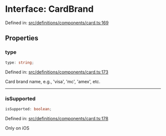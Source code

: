 # Interface: CardBrand

Defined in: [src/definitions/components/card.ts:169](https://github.com/Fiksuruoka-fi/capacitor-adyen/blob/f6b775642775e61e00bb60787472fc2c2f9bd045/src/definitions/components/card.ts#L169)

## Properties

### type

```ts
type: string;
```

Defined in: [src/definitions/components/card.ts:173](https://github.com/Fiksuruoka-fi/capacitor-adyen/blob/f6b775642775e61e00bb60787472fc2c2f9bd045/src/definitions/components/card.ts#L173)

Card brand name, e.g., 'visa', 'mc', 'amex', etc.

***

### isSupported

```ts
isSupported: boolean;
```

Defined in: [src/definitions/components/card.ts:178](https://github.com/Fiksuruoka-fi/capacitor-adyen/blob/f6b775642775e61e00bb60787472fc2c2f9bd045/src/definitions/components/card.ts#L178)

Only on iOS
